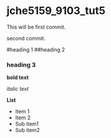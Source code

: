 # jche5159_9103_tut5

This will be first commit.

second commit.

#heading 1
##heading 2
### heading 3

**bold text**

*italic text*

**List**

- Item 1
- Item 2
 - Sub item1
 - Sub item2
